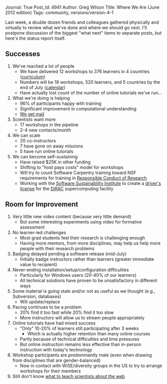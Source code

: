 Journal: True
Post_Id: 4941
Author: Greg Wilson
Title: Where We Are (June 2012 edition)
Tags: community, versions/version-4-1

<p>Last week, a double dozen friends and colleagues gathered physically and virtually to review what we've done and where we should go next. I'll postpone discussion of the biggest "what next" items to separate posts, but here's the status report itself.</p>
<h2>Successes</h2>
<ol>
<li>We've reached a lot of people
<ul>
<li>We have delivered 12 workshops to 376 learners in 4 countries (<a href="|filename|2012-03-30-what-we-teach-in-two-days.md">curriculum</a>)</li>
<li>Numbers will be 18 workshops, 520 learners, and 5 countries by the end of July (<a href="/bootcamps/">calendar</a>)</li>
<li>Have actually lost count of the number of online tutorials we've run...</li>
</ul>
</li>
<li>What we're doing is helping
<ul>
<li>96% of participants happy with training</li>
<li>Significant improvement in computational understanding</li>
<li><a href="|filename|2012-06-08-we-get-mail.md">We get mail</a></li>
</ul>
</li>
<li>Scientists want more
<ul>
<li>17 workshops in the pipeline</li>
<li>2-4 new contacts/month</li>
</ul>
</li>
<li>We can scale
<ul>
<li>20 co-instructors</li>
<li>7 have gone on away missions</li>
<li>5 have run online tutorials</li>
</ul>
</li>
<li>We can become self-sustaining
<ul>
<li>Have raised $25K in other funding</li>
<li>Shifting to "host pays costs" model for workshops</li>
<li>Will try to count Software Carpentry training toward NSF requirements for training in <a href="http://www.nsf.gov/bfa/dias/policy/rcr.jsp">Responsible Conduct of Research</a></li>
<li>Working with the <a href="http://software.ac.uk/">Software Sustainability Institute</a> to create a <a href="|filename|2012-06-27-a-supercomputing-drivers-license.md">driver's license</a> for the <a href="http://www.stfc.ac.uk/Our+Research/24711.aspx">DiRAC</a> supercomputing facility</li>
</ul>
</li>
</ol>
<h2>Room for Improvement</h2>
<ol>
<li>Very little new video content (because very little demand)
<ul>
<li>But some interesting experiments using video for formative assessment</li>
</ul>
</li>
<li>No learner-led challenges
<ul>
<li>Most grad students feel their research is challenging enough</li>
<li>Having more mentors, from more disciplines, may help us help more people with their research problems</li>
</ul>
</li>
<li>Badging delayed pending a software release (mid-July)
<ul>
<li>Initially badge instructors rather than learners (greater immediate value to recipient)</li>
</ul>
</li>
<li>Never-ending installation/setup/configuration difficulties
<ul>
<li>Particularly for Windows users (20-40% of our learners)</li>
<li>All technical solutions have proven to be unsatisfactory in different ways</li>
</ul>
</li>
<li>Some material is going stale and/or not as useful as we thought (e.g., Subversion, databases)
<ul>
<li>Will update/replace</li>
</ul>
</li>
<li>Pacing continues to be a problem
<ul>
<li>20% find it too fast while 20% find it too slow</li>
<li>More instructors will allow us to stream people appropriately</li>
</ul>
</li>
<li>Online tutorials have had mixed success
<ul>
<li>"Only" 10-20% of learners still participating after 3 weeks
<ul>
<li>Which is actually higher retention than many online courses</li>
</ul>
</li>
<li>Partly because of technical difficulties and time pressures</li>
<li>But online instruction remains less effective than in-person instruction with today's technology</li>
</ul>
</li>
<li>Workshop participants are predominantly male (even when drawing from disciplines that are gender-balanced)
<ul>
<li>Now in contact with WiSE/diversity groups in the US to try to arrange workshops for their members</li>
</ul>
</li>
<li>Still don't know <a href="|filename|2012-04-01-what-to-teach-researchers-about-the-web.md">what to teach scientists about the web</a></li>
</ol>
